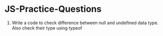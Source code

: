 # JS-Practice-Questions
 1. Write a code to check difference between null and undefined data type. Also check their type using typeof
    
